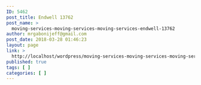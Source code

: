 ```yaml
---
ID: 5462
post_title: Endwell 13762
post_name: >
  moving-services-moving-services-moving-services-endwell-13762
author: mrgabonijeff@gmail.com
post_date: 2018-03-28 01:46:23
layout: page
link: >
  http://localhost/wordpress/moving-services-moving-services-moving-services-endwell-13762/
published: true
tags: [ ]
categories: [ ]
---
```

